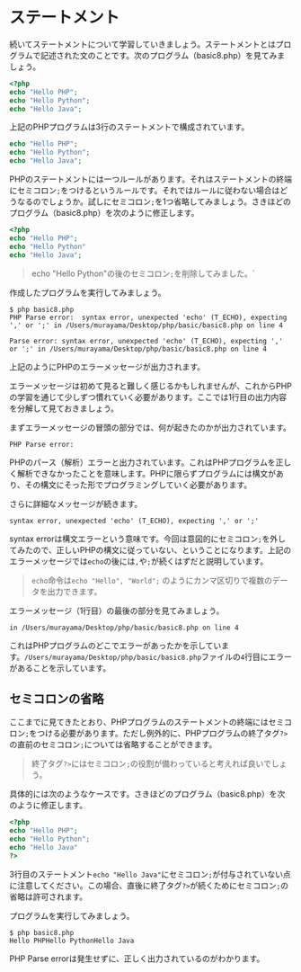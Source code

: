 # ステートメント

続いてステートメントについて学習していきましょう。ステートメントとはプログラムで記述された文のことです。次のプログラム（basic8.php）を見てみましょう。

```php
<?php
echo "Hello PHP";
echo "Hello Python";
echo "Hello Java";
```

上記のPHPプログラムは3行のステートメントで構成されています。

```php
echo "Hello PHP";
echo "Hello Python";
echo "Hello Java";
```

PHPのステートメントには一つルールがあります。それはステートメントの終端にセミコロン`;`をつけるというルールです。それではルールに従わない場合はどうなるのでしょうか。試しにセミコロン`;`を1つ省略してみましょう。さきほどのプログラム（basic8.php）を次のように修正します。

```php
<?php
echo "Hello PHP";
echo "Hello Python"
echo "Hello Java";
```

> echo "Hello Python"の後のセミコロン`;`を削除してみました。`


作成したプログラムを実行してみましょう。

```
$ php basic8.php
PHP Parse error:  syntax error, unexpected 'echo' (T_ECHO), expecting ',' or ';' in /Users/murayama/Desktop/php/basic/basic8.php on line 4

Parse error: syntax error, unexpected 'echo' (T_ECHO), expecting ',' or ';' in /Users/murayama/Desktop/php/basic/basic8.php on line 4
```

上記のようにPHPのエラーメッセージが出力されます。

エラーメッセージは初めて見ると難しく感じるかもしれませんが、これからPHPの学習を通じて少しずつ慣れていく必要があります。ここでは1行目の出力内容を分解して見ておきましょう。

まずエラーメッセージの冒頭の部分では、何が起きたのかが出力されています。

```
PHP Parse error:  
```

PHPのパース（解析）エラーと出力されています。これはPHPプログラムを正しく解析できなかったことを意味します。PHPに限らずプログラムには構文があり、その構文にそった形でプログラミングしていく必要があります。

さらに詳細なメッセージが続きます。

```
syntax error, unexpected 'echo' (T_ECHO), expecting ',' or ';'
```

syntax errorは構文エラーという意味です。今回は意図的にセミコロン`;`を外してみたので、正しいPHPの構文に従っていない、ということになります。上記のエラーメッセージでは`echo`の後には`,`や`;`が続くはずだと説明しています。

> `echo`命令は`echo "Hello", "World";` のようにカンマ区切りで複数のデータを出力できます。

エラーメッセージ（1行目）の最後の部分を見てみましょう。

```
in /Users/murayama/Desktop/php/basic/basic8.php on line 4
```

これはPHPプログラムのどこでエラーがあったかを示しています。`/Users/murayama/Desktop/php/basic/basic8.php`ファイルの`4`行目にエラーがあることを示しています。


## セミコロンの省略

ここまでに見てきたとおり、PHPプログラムのステートメントの終端にはセミコロン`;`をつける必要があります。ただし例外的に、PHPプログラムの終了タグ`?>`の直前のセミコロン`;`については省略することができます。

> 終了タグ`?>`にはセミコロン`;`の役割が備わっていると考えれば良いでしょう。

具体的には次のようなケースです。さきほどのプログラム（basic8.php）を次のように修正します。

```php
<?php
echo "Hello PHP";
echo "Hello Python";
echo "Hello Java"
?>
```

3行目のステートメント`echo "Hello Java"`にセミコロン`;`が付与されていない点に注意してください。この場合、直後に終了タグ`?>`が続くためにセミコロン`;`の省略は許可されます。

プログラムを実行してみましょう。

```
$ php basic8.php
Hello PHPHello PythonHello Java
```

PHP Parse errorは発生せずに、正しく出力されているのがわかります。

